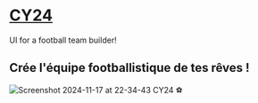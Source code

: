 # [CY24](slyfti.github.io/CY24/)
UI for a football team builder!

## Crée l'équipe footballistique de tes rêves !
![Screenshot 2024-11-17 at 22-34-43 CY24 ⚽](https://github.com/user-attachments/assets/98d2dd63-ab51-4e1b-8410-8cae8e36b3ec)

